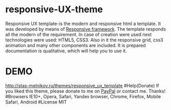 # responsive-UX-theme
Responsive UX template-is the modern and responsive html a template. It was developed by means of <a href="http://stas-melnikov.ru/responsive_elements">Responsive framework</a>. The template responds all
the modern of the requirement. In case of creation were used next technologies were used: HTML5, CSS3. Also in it
the responsive grid, css3 animation and many other components are included. It is prepared documentation is qualitative,
which will help you to use it.
# DEMO
<a href="http://stas-melnikov.ru/themes/responsive_ux_template">http://stas-melnikov.ru/themes/responsive_ux_template</a>
#Help(Donate)
If you liked this theme, please donate to me on <a href="https://www.paypal.me/melnik909" target="blank">PayPal</a> or contact me. Thanks!
#Browsers
IE10+, Opera, Safari, Yandex browser, Chrome, Firefox, Mobile Safari, Android
#License
MIT
